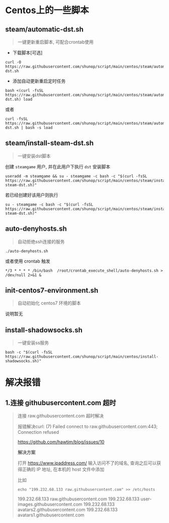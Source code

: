 # Centos上的一些脚本



## steam/automatic-dst.sh

> 一键更新重启脚本, 可配合crontab使用

- 下载脚本[可选]

```shell
curl -O https://raw.githubusercontent.com/shunop/script/main/centos/steam/automatic-dst.sh
```

- 添加自动更新重启定时任务

```shell
bash <(curl -fsSL https://raw.githubusercontent.com/shunop/script/main/centos/steam/automatic-dst.sh) load
```

或者

```shell
curl -fsSL https://raw.githubusercontent.com/shunop/script/main/centos/steam/automatic-dst.sh | bash -s load
```



## steam/install-steam-dst.sh

>一键安装dst脚本

创建 `steamgame` 用户, 并在此用户下执行 `dst` 安装脚本

```shell
useradd -m steamgame && su - steamgame -c bash -c "$(curl -fsSL https://raw.githubusercontent.com/shunop/script/main/centos/steam/install-steam-dst.sh)"
```

若已经创建好该用户则执行

```shell
su - steamgame -c bash -c "$(curl -fsSL https://raw.githubusercontent.com/shunop/script/main/centos/steam/install-steam-dst.sh)"
```



## auto-denyhosts.sh

> 自动拒绝ssh连接的服务

```shell
./auto-denyhosts.sh
```

或者使用 crontab 触发

```shell
*/3 * * * * /bin/bash  /root/crontab_execute_shell/auto-denyhosts.sh > /dev/null 2>&1 &
```



## init-centos7-environment.sh

> 自动初始化 centos7 环境的脚本

说明暂无



## install-shadowsocks.sh

> 一键安装ss服务

```shell
bash -c "$(curl -fsSL https://raw.githubusercontent.com/shunop/script/main/centos/install-shadowsocks.sh)"
```





# 解决报错

## 1.连接 githubusercontent.com 超时

> 连接 raw.githubusercontent.com 超时解决
>
> 报错解决curl: (7) Failed connect to raw.githubusercontent.com:443; Connection refused
>
> https://github.com/hawtim/blog/issues/10
>
> **解决方案**
>
> 打开 https://www.ipaddress.com/ 输入访问不了的域名, 查询之后可以获得正确的 IP 地址, 在本机的 host 文件中添加
>
> 比如
>
> ```shell
> echo "199.232.68.133 raw.githubusercontent.com" >> /etc/hosts
> ```
>
> 199.232.68.133 raw.githubusercontent.com
> 199.232.68.133 user-images.githubusercontent.com
> 199.232.68.133 avatars2.githubusercontent.com
> 199.232.68.133 avatars1.githubusercontent.com

